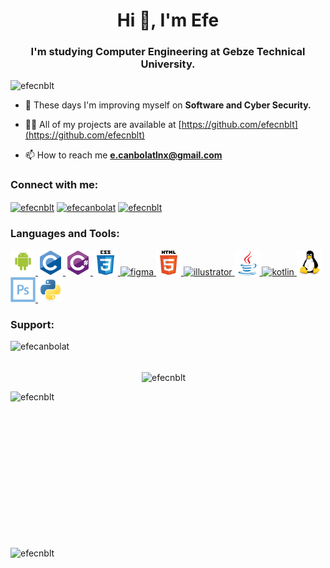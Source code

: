 <h1 align="center">Hi 👋, I'm Efe</h1>
<h3 align="center">I'm studying Computer Engineering at Gebze Technical University.</h3>

<p align="left"> <img src="https://komarev.com/ghpvc/?username=efecnblt&label=Profile%20views&color=0e75b6&style=flat" alt="efecnblt" /> </p>

- 🌱 These days I'm improving myself on **Software and Cyber Security.**

- 👨‍💻 All of my projects are available at [https://github.com/efecnblt](https://github.com/efecnblt)

- 📫 How to reach me **e.canbolatlnx@gmail.com**

<h3 align="left">Connect with me:</h3>
<p align="left">
<a href="https://twitter.com/efecnblt" target="blank"><img align="center" src="https://raw.githubusercontent.com/rahuldkjain/github-profile-readme-generator/master/src/images/icons/Social/twitter.svg" alt="efecnblt" height="30" width="40" /></a>
<a href="https://linkedin.com/in/efecanbolat" target="blank"><img align="center" src="https://raw.githubusercontent.com/rahuldkjain/github-profile-readme-generator/master/src/images/icons/Social/linked-in-alt.svg" alt="efecanbolat" height="30" width="40" /></a>
<a href="https://instagram.com/efecnblt" target="blank"><img align="center" src="https://raw.githubusercontent.com/rahuldkjain/github-profile-readme-generator/master/src/images/icons/Social/instagram.svg" alt="efecnblt" height="30" width="40" /></a>
</p>

<h3 align="left">Languages and Tools:</h3>
<p align="left"> <a href="https://developer.android.com" target="_blank" rel="noreferrer"> <img src="https://raw.githubusercontent.com/devicons/devicon/master/icons/android/android-original-wordmark.svg" alt="android" width="40" height="40"/> </a> <a href="https://www.cprogramming.com/" target="_blank" rel="noreferrer"> <img src="https://raw.githubusercontent.com/devicons/devicon/master/icons/c/c-original.svg" alt="c" width="40" height="40"/> </a> <a href="https://www.w3schools.com/cs/" target="_blank" rel="noreferrer"> <img src="https://raw.githubusercontent.com/devicons/devicon/master/icons/csharp/csharp-original.svg" alt="csharp" width="40" height="40"/> </a> <a href="https://www.w3schools.com/css/" target="_blank" rel="noreferrer"> <img src="https://raw.githubusercontent.com/devicons/devicon/master/icons/css3/css3-original-wordmark.svg" alt="css3" width="40" height="40"/> </a> <a href="https://www.figma.com/" target="_blank" rel="noreferrer"> <img src="https://www.vectorlogo.zone/logos/figma/figma-icon.svg" alt="figma" width="40" height="40"/> </a> <a href="https://www.w3.org/html/" target="_blank" rel="noreferrer"> <img src="https://raw.githubusercontent.com/devicons/devicon/master/icons/html5/html5-original-wordmark.svg" alt="html5" width="40" height="40"/> </a> <a href="https://www.adobe.com/in/products/illustrator.html" target="_blank" rel="noreferrer"> <img src="https://www.vectorlogo.zone/logos/adobe_illustrator/adobe_illustrator-icon.svg" alt="illustrator" width="40" height="40"/> </a> <a href="https://www.java.com" target="_blank" rel="noreferrer"> <img src="https://raw.githubusercontent.com/devicons/devicon/master/icons/java/java-original.svg" alt="java" width="40" height="40"/> </a> <a href="https://kotlinlang.org" target="_blank" rel="noreferrer"> <img src="https://www.vectorlogo.zone/logos/kotlinlang/kotlinlang-icon.svg" alt="kotlin" width="40" height="40"/> </a> <a href="https://www.linux.org/" target="_blank" rel="noreferrer"> <img src="https://raw.githubusercontent.com/devicons/devicon/master/icons/linux/linux-original.svg" alt="linux" width="40" height="40"/> </a> <a href="https://www.photoshop.com/en" target="_blank" rel="noreferrer"> <img src="https://raw.githubusercontent.com/devicons/devicon/master/icons/photoshop/photoshop-line.svg" alt="photoshop" width="40" height="40"/> </a> <a href="https://www.python.org" target="_blank" rel="noreferrer"> <img src="https://raw.githubusercontent.com/devicons/devicon/master/icons/python/python-original.svg" alt="python" width="40" height="40"/> </a> </p>

<h3 align="left">Support:</h3>
<p><a href="https://www.buymeacoffee.com/efecanbolat"> <img align="left" src="https://cdn.buymeacoffee.com/buttons/v2/default-yellow.png" height="50" width="210" alt="efecanbolat" /></a></p><br><br>
<p></p>
<p><img align="center" src="https://github-readme-stats.vercel.app/api/top-langs?username=efecnblt&show_icons=true&locale=en&layout=compact" alt="efecnblt" /></p>
<p><img align="left" src="https://github-readme-streak-stats.herokuapp.com/?user=efecnblt&" alt="efecnblt" height="250" width="450"/></p>
<p><img align="left" src="https://github-readme-stats.vercel.app/api?username=efecnblt&show_icons=true&locale=en" alt="efecnblt"  height="250" width="450"/></p>
